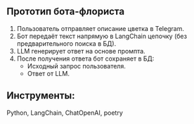 ## Прототип бота-флориста

1. Пользователь отправляет описание цветка в Telegram.
2. Бот передаёт текст напрямую в LangChain цепочку (без предварительного поиска в БД).
3. LLM генерирует ответ на основе промпта.
4. После получения ответа бот сохраняет в БД:
   - Исходный запрос пользователя.
   - Ответ от LLM.

## Инструменты:

Python, LangChain, ChatOpenAI, poetry
